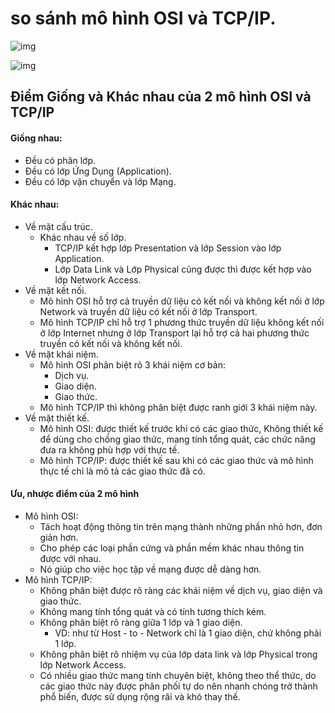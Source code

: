 # so sánh mô hình OSI và TCP/IP.

![img](http://2.bp.blogspot.com/-zH0z9PvKSgY/VcrFhwD_ToI/AAAAAAAAAOU/rROFvIvGU58/s1600/TCP-IP.png)

![img](https://voer.edu.vn/file/12549)

## Điểm Giống và Khác nhau của 2 mô hình OSI và TCP/IP
#### Giống nhau:
- Đều có phân lớp.
- Đều có lớp Ứng Dụng (Application).
- Đều có lớp vận chuyển và lớp Mạng.

#### Khác nhau:
- Về mặt cấu trúc.
  - Khác nhau về số lớp.
    + TCP/IP kết hợp lớp Presentation và lớp Session vào lớp Application.
    + Lớp Data Link và Lớp Physical cũng được thì được kết hợp vào lớp Network Access.
- Về mặt kết nối.
  - Mô hình OSI hỗ trợ cả truyền dữ liệu có kết nối và không kết nối ở lớp Network và truyền dữ liệu có kết nối ở lớp Transport.
  - Mô hình TCP/IP chỉ hỗ trợ 1 phương thức truyền dữ liệu không kết nối ở lớp Internet nhưng ở lớp Transport lại hỗ trợ cả hai phương thức truyền có kết nối và không kết nối.
- Về mặt khái niệm.
  - Mô hình OSI phân biệt rõ 3 khái niệm cơ bản:
    + Dịch vụ.
    + Giao diện.
    + Giao thức.
  - Mô hình TCP/IP thì không phân biệt được ranh giới 3 khái niệm này.
- Về mặt thiết kế.
  - Mô hình OSI: được thiết kế trước khi có các giao thức, Không thiết kế để dùng cho chồng giao thức, mang tính tổng quát, các chức năng đưa ra không phù hợp với thực tế.
  - Mô hình TCP/IP: được thiết kế sau khi có các giao thức và mô hình thực tế chỉ là mô tả các giao thức đã có.

#### Ưu, nhược điểm của 2 mô hình 
- Mô hình OSI:
  - Tách hoạt động thông tin trên mạng thành những phần nhỏ hơn, đơn giản hơn.
  - Cho phép các loại phần cứng và phần mềm khác nhau thông tin được với nhau.
  - Nó giúp cho việc học tập về mạng được dễ dàng hơn.
- Mô hình TCP/IP:
  - Không phân biệt được rõ ràng các khái niệm về dịch vụ, giao diện và giao thức.
  - Không mang tính tổng quát và có tính tương thích kém.
  - Không phân biệt rõ ràng giữa 1 lớp và 1 giao diện.
    + VD: như từ Host - to - Network chỉ là 1 giao diện, chứ không phải 1 lớp.
  - Không phân biệt rõ nhiệm vụ của lớp data link và lớp Physical trong lớp Network Access.
  - Có nhiều giao thức mang tính chuyên biệt, không theo thể thức, do các giao thức này được phân phối tự do nên nhanh chóng trở thành phổ biến, được sử dụng rộng rãi và khó thay thế.
